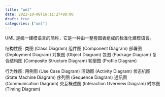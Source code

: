 ```yaml
---
title: "uml"
date: 2022-10-08T16:11:27+08:00
draft: true
categories: ["uml"]
---
```

UML 是统一建模语言的简称，它是一种由一整套图表组成的标准化建模语言。

结构性图:
类图 (Class Diagram)
组件图 (Component Diagram)
部署图 (Deployment Diagram)
对象图 (Object Diagram)
包图 (Package Diagram)
复合结构图 (Composite Structure Diagram)
轮廓图 (Profile Diagram)

行为性图:
用例图 (Use Case Diagram)
活动图 (Activity Diagram)
状态机图 (State Machine Diagram)
序列图 (Sequence Diagram)
通訊圖 (Communication Diagram)
交互概述图 (Interaction Overview Diagram)
时序图 (Timing Diagram)